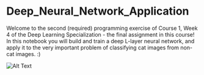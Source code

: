 # Deep_Neural_Network_Application
Welcome to the second (required) programming exercise of Course 1, Week 4 of the Deep Learning Specialization - the final assignment in this course! In this notebook you will build and train a deep L-layer neural network, and apply it to the very important problem of classifying cat images from non-cat images.  :) 

![Alt Text](/img/cat.png)

